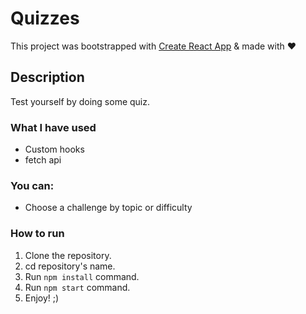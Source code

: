 # Quizzes

This project was bootstrapped with [Create React App](https://github.com/facebook/create-react-app) & made with ♥

## Description

Test yourself by doing some quiz.

### What I have used

- Custom hooks
- fetch api

### You can:

- Choose a challenge by topic or difficulty

### How to run

1. Clone the repository.
2. cd repository's name.
3. Run `npm install` command.
4. Run `npm start` command.
5. Enjoy! ;)
